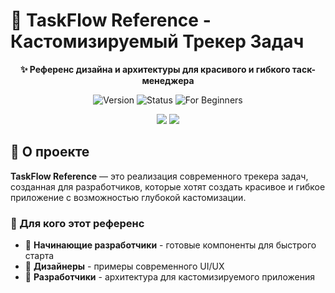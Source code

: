 # 🎨 TaskFlow Reference - Кастомизируемый Трекер Задач

<div align="center">

**✨ Референс дизайна и архитектуры для красивого и гибкого таск-менеджера**

![Version](https://img.shields.io/badge/version-1.0.0-blue.svg)
![Status](https://img.shields.io/badge/status-reference-orange.svg)
![For Beginners](https://img.shields.io/badge/for-beginners-green.svg)

<img src="https://img.shields.io/badge/🎯-Глубокая%20кастомизация-FF6B6B" />
<img src="https://img.shields.io/badge/🎨-Современный%20дизайн-4ECDC4" />

</div>

## 📖 О проекте

**TaskFlow Reference** — это реализация современного трекера задач, созданная для разработчиков, которые хотят создать красивое и гибкое приложение с возможностью глубокой кастомизации.

### 🎯 Для кого этот референс

- 🚀 **Начинающие разработчики** - готовые компоненты для быстрого старта
- 🎨 **Дизайнеры** - примеры современного UI/UX
- 🔧 **Разработчики** - архитектура для кастомизируемого приложения
